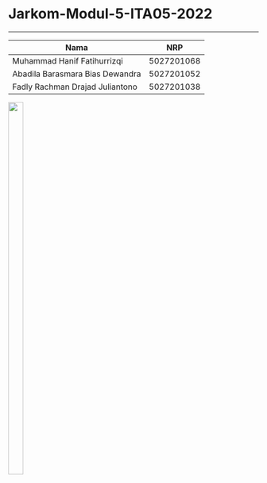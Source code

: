 # Jarkom-Modul-5-ITA05-2022

---

| Nama                            |    NRP     |
| ------------------------------- | :--------: |
| Muhammad Hanif Fatihurrizqi     | 5027201068 |
| Abadila Barasmara Bias Dewandra | 5027201052 |
| Fadly Rachman Drajad Juliantono | 5027201038 |


<img src="https://i.kym-cdn.com/photos/images/newsfeed/002/111/316/c57.gif" width="30" height="750"/>
